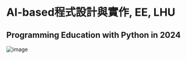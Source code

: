 # AI-based程式設計與實作, EE, LHU

## Programming Education with Python in 2024

![image](https://github.com/Grace-TA/Python2024/assets/89304181/c34d5099-5d44-46cf-9d9d-eabf147cf41b)
